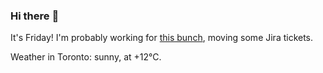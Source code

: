 ### Hi there :wave:

It's Friday! I'm probably working for [this bunch](https://github.com/kohofinancial), moving some Jira tickets.

Weather in Toronto: sunny, at +12°C.
